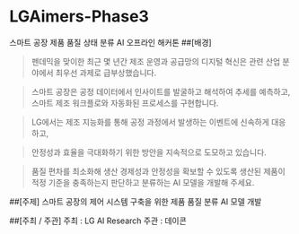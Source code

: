 # LGAimers-Phase3
스마트 공장 제품 품질 상태 분류 AI 오프라인 해커톤
##[배경] 
>펜데믹을 맞이한 최근 몇 년간 제조 운영과 공급망의 디지털 혁신은 관련 산업 분야에서 최우선 과제로 급부상했습니다.

>스마트 공장은 공정 데이터에서 인사이트를 발굴하고 해석하여 추세를 예측하고, 스마트 제조 워크플로와 자동화된 프로세스를 구현합니다.



>LG에서는 제조 지능화를 통해 공정 과정에서 발생하는 이벤트에 신속하게 대응하고,

>안정성과 효율을 극대화하기 위한 방안을 지속적으로 도모하고 있습니다.

>품질 편차를 최소화해 생산 경제성과 안정성을 확보할 수 있도록 생산된 제품이 적정 기준을 충족하는지 판단하고 분류하는 AI 모델을 개발해 주세요.


##[주제]
스마트 공장의 제어 시스템 구축을 위한 제품 품질 분류 AI 모델 개발

##[주최 / 주관]
주최 : LG AI Research
주관 : 데이콘
